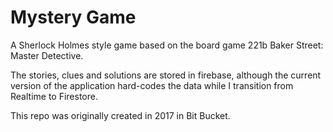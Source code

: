 # Mystery Game

A Sherlock Holmes style game based on the board game 221b Baker Street: Master Detective.

The stories, clues and solutions are stored in firebase, although the current version of the application hard-codes the data while I transition from Realtime to Firestore.

This repo was originally created in 2017 in Bit Bucket.